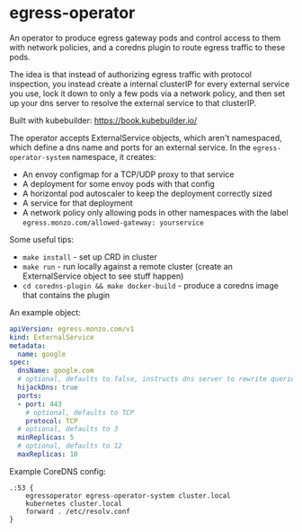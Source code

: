 # egress-operator
An operator to produce egress gateway pods and control access to them with network policies, and a coredns plugin to route egress traffic to these pods.

The idea is that instead of authorizing egress traffic with protocol inspection, 
you instead create a internal clusterIP for every external service you use, lock
it down to only a few pods via a network policy, and then set up your dns server 
to resolve the external service to that clusterIP.

Built with kubebuilder: https://book.kubebuilder.io/

The operator accepts ExternalService objects, which aren't namespaced, which define a dns name and ports for an external service.
In the `egress-operator-system` namespace, it creates:
- An envoy configmap for a TCP/UDP proxy to that service
- A deployment for some envoy pods with that config
- A horizontal pod autoscaler to keep the deployment correctly sized
- A service for that deployment
- A network policy only allowing pods in other namespaces with the label `egress.monzo.com/allowed-gateway: yourservice`

Some useful tips:

- `make install` - set up CRD in cluster
- `make run` - run locally against a remote cluster (create an ExternalService object to see stuff happen)
- `cd coredns-plugin && make docker-build` - produce a coredns image that contains the plugin

An example object:

```yaml
apiVersion: egress.monzo.com/v1
kind: ExternalService
metadata:
  name: google
spec:
  dnsName: google.com
  # optional, defaults to false, instructs dns server to rewrite queries for dnsName
  hijackDns: true
  ports:
  - port: 443
    # optional, defaults to TCP
    protocol: TCP
  # optional, defaults to 3
  minReplicas: 5
  # optional, defaults to 12
  maxReplicas: 10
```

Example CoreDNS config:

```Caddy
.:53 {
    egressoperator egress-operator-system cluster.local
    kubernetes cluster.local
    forward . /etc/resolv.conf
}
```
